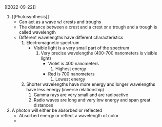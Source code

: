 [[2022-09-22]]

1. [[Photosynthesis]]
	- Can act as a wave w/ crests and troughs 
	- The distance between a crest and a crest or a trough and a trough is called wavelength
	- Different wavelengths have different characteristics
		1. Electromagnetic spectrum
			- Visible light is a very small part of the spectrum
				1. Very precise wavelengths (400-700 nanometers is visible light)
					- Violet is 400 nanometers
						1. Highest energy
					- Red is 700 nanometers
						1. Lowest energy
		1. Shorter wavelengths have more energy and longer wavelengths have less energy (inverse relationship)
			1. Gamma rays are very small and are radioactive
			2. Radio waves are long and very low energy and span great distances
2. A photon will either be absorbed or reflected
	- Absorbed energy or reflect a wavelength of color
	- 